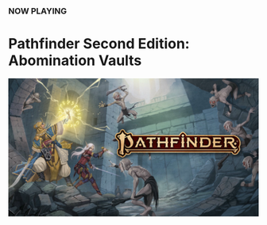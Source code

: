 ### NOW PLAYING

# Pathfinder Second Edition:<br />Abomination Vaults

<a class="featured" href="/campaign">![Image](/assets/img/pathfinder-2e-abomination-vaults.svg)</a>
